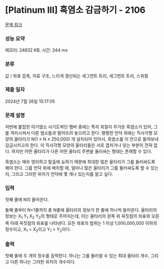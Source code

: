 # [Platinum III] 흑염소 감금하기 - 2106 

[문제 링크](https://www.acmicpc.net/problem/2106) 

### 성능 요약

메모리: 24832 KB, 시간: 244 ms

### 분류

값 / 좌표 압축, 자료 구조, 느리게 갱신되는 세그먼트 트리, 세그먼트 트리, 스위핑

### 제출 일자

2024년 7월 26일 15:17:05

### 문제 설명

<p>저번에 붙잡힌 아기염소 사기도박단 멤버 중에는 특히 죄질이 무거운 흑염소가 있어, 그를 격리시켜서 다른 염소들과 떨어뜨려 놓으려고 한다. 평평한 언덕 위에는 직사각형 모양의 울타리가 N(1 ≤ N ≤ 250,000) 개 설치되어 있어서, 흑염소를 이 안으로 들여보내 감금시키고자 한다. 이 직사각형 모양의 울타리들은 서로 겹치거나 닿는 부분이 전혀 없다. 하지만 어떤 울타리가 다른 어떤 울타리 주변을 둘러싸는 형태는 존재할 수 있다.</p>

<p>흑염소는 매우 영리하고 탈출에 능하기 때문에 최대한 많은 울타리가 그를 둘러싸도록 해야 한다. 그를 언덕 위에 배치할 때, 얼마나 많은 울타리가 그를 둘러싸도록 할 수 있는지, 그리고 그러한 위치가 언덕에 몇 개나 있는지를 알고 싶다.</p>

<p> </p>

### 입력 

 <p>첫째 줄에 N이 들어온다.</p>

<p>둘째 줄부터 N+1줄까지 총 N줄에 울타리의 정보가 한 줄에 하나씩 들어온다. 울타리의 정보는 X<sub>1</sub> Y<sub>1</sub> X<sub>2</sub> Y<sub>2</sub>의 형태로 주어지는데, 이는 울타리의 왼쪽 위 꼭짓점의 좌표와 오른쪽 아래 꼭짓점의 좌표를 나타낸다. 모든 좌표의 범위는 1 이상 1,000,000,000 이하의 정수이고, X<sub>1</sub> < X<sub>2</sub>이고 Y<sub>1</sub> < Y<sub>2</sub>이다.</p>

### 출력 

 <p>첫째 줄에 두 개의 정수를 출력한다. 하나는 그를 둘러쌀 수 있는 최대 울타리 개수, 그리고 다른 하나는 그러한 위치의 개수이다.</p>

